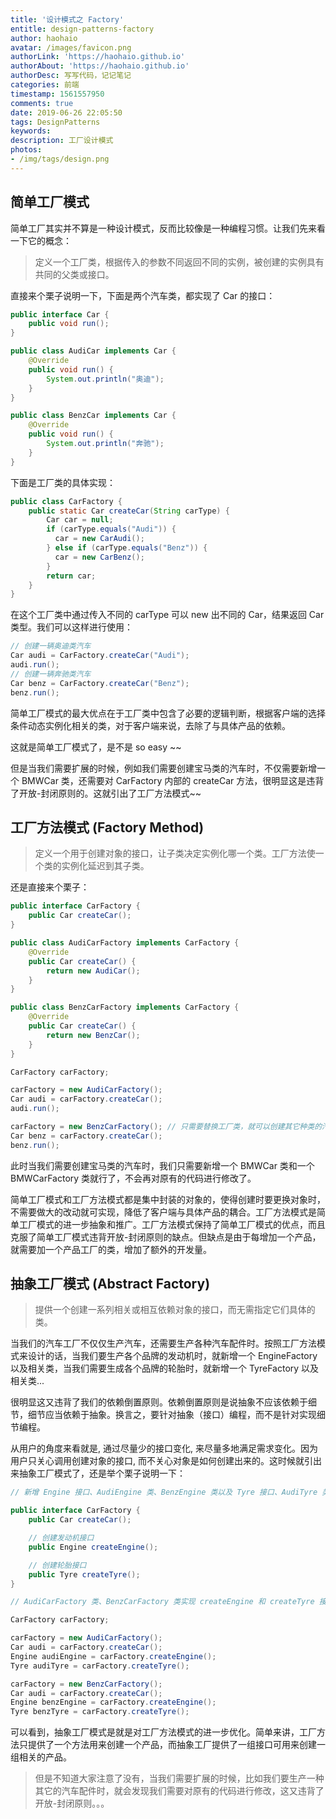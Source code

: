 ```yaml
---
title: '设计模式之 Factory'
entitle: design-patterns-factory
author: haohaio
avatar: /images/favicon.png
authorLink: 'https://haohaio.github.io'
authorAbout: 'https://haohaio.github.io'
authorDesc: 写写代码，记记笔记
categories: 前端
timestamp: 1561557950
comments: true
date: 2019-06-26 22:05:50
tags: DesignPatterns
keywords:
description: 工厂设计模式
photos:
- /img/tags/design.png
---
```


## 简单工厂模式

简单工厂其实并不算是一种设计模式，反而比较像是一种编程习惯。让我们先来看一下它的概念：

> 定义一个工厂类，根据传入的参数不同返回不同的实例，被创建的实例具有共同的父类或接口。

直接来个栗子说明一下，下面是两个汽车类，都实现了 Car 的接口：

```java
public interface Car {
    public void run();
}

public class AudiCar implements Car {
    @Override
    public void run() {
        System.out.println("奥迪");
    }
}

public class BenzCar implements Car {
    @Override
    public void run() {
        System.out.println("奔驰");
    }
}
```

下面是工厂类的具体实现：

```java
public class CarFactory {
    public static Car createCar(String carType) {
        Car car = null;
        if (carType.equals("Audi")) {
          car = new CarAudi();
        } else if (carType.equals("Benz")) {
          car = new CarBenz();
        }
        return car;
    }
}
```

在这个工厂类中通过传入不同的 carType 可以 new 出不同的 Car，结果返回 Car 类型。我们可以这样进行使用：

```java
// 创建一辆奥迪类汽车
Car audi = CarFactory.createCar("Audi");
audi.run();
// 创建一辆奔驰类汽车
Car benz = CarFactory.createCar("Benz");
benz.run();
```

简单工厂模式的最大优点在于工厂类中包含了必要的逻辑判断，根据客户端的选择条件动态实例化相关的类，对于客户端来说，去除了与具体产品的依赖。

这就是简单工厂模式了，是不是 so easy ~~

但是当我们需要扩展的时候，例如我们需要创建宝马类的汽车时，不仅需要新增一个 BMWCar 类，还需要对 CarFactory 内部的 createCar 方法，很明显这是违背了开放-封闭原则的。这就引出了工厂方法模式~~

## 工厂方法模式 (Factory Method)

> 定义一个用于创建对象的接口，让子类决定实例化哪一个类。工厂方法使一个类的实例化延迟到其子类。

还是直接来个栗子：

```java
public interface CarFactory {
    public Car createCar();
}

public class AudiCarFactory implements CarFactory {
    @Override
    public Car createCar() {
        return new AudiCar();
    }
}

public class BenzCarFactory implements CarFactory {
    @Override
    public Car createCar() {
        return new BenzCar();
    }
}
```

```java
CarFactory carFactory;

carFactory = new AudiCarFactory();
Car audi = carFactory.createCar();
audi.run();

carFactory = new BenzCarFactory(); // 只需要替换工厂类，就可以创建其它种类的汽车了
Car benz = carFactory.createCar();
benz.run();
```

此时当我们需要创建宝马类的汽车时，我们只需要新增一个 BMWCar 类和一个 BMWCarFactory 类就行了，不会再对原有的代码进行修改了。

简单工厂模式和工厂方法模式都是集中封装的对象的，使得创建时要更换对象时，不需要做大的改动就可实现，降低了客户端与具体产品的耦合。工厂方法模式是简单工厂模式的进一步抽象和推广。工厂方法模式保持了简单工厂模式的优点，而且克服了简单工厂模式违背开放-封闭原则的缺点。但缺点是由于每增加一个产品，就需要加一个产品工厂的类，增加了额外的开发量。

## 抽象工厂模式 (Abstract Factory)

> 提供一个创建一系列相关或相互依赖对象的接口，而无需指定它们具体的类。

当我们的汽车工厂不仅仅生产汽车，还需要生产各种汽车配件时。按照工厂方法模式来设计的话，当我们要生产各个品牌的发动机时，就新增一个 EngineFactory 以及相关类，当我们需要生成各个品牌的轮胎时，就新增一个 TyreFactory 以及相关类...

很明显这又违背了我们的依赖倒置原则。依赖倒置原则是说抽象不应该依赖于细节，细节应当依赖于抽象。换言之，要针对抽象（接口）编程，而不是针对实现细节编程。

从用户的角度来看就是, 通过尽量少的接口变化, 来尽量多地满足需求变化。因为用户只关心调用创建对象的接口, 而不关心对象是如何创建出来的。这时候就引出来抽象工厂模式了，还是举个栗子说明一下：

```java
// 新增 Engine 接口、AudiEngine 类、BenzEngine 类以及 Tyre 接口、AudiTyre 类、BenzTyre 类
```

```java
public interface CarFactory {
    public Car createCar();

    // 创建发动机接口
    public Engine createEngine();

    // 创建轮胎接口
    public Tyre createTyre();
}
```

```java
// AudiCarFactory 类、BenzCarFactory 类实现 createEngine 和 createTyre 接口
```

```java
CarFactory carFactory;

carFactory = new AudiCarFactory();
Car audi = carFactory.createCar();
Engine audiEngine = carFactory.createEngine();
Tyre audiTyre = carFactory.createTyre();

carFactory = new BenzCarFactory();
Car audi = carFactory.createCar();
Engine benzEngine = carFactory.createEngine();
Tyre benzTyre = carFactory.createTyre();
```

可以看到，抽象工厂模式是就是对工厂方法模式的进一步优化。简单来讲，工厂方法只提供了一个方法用来创建一个产品，而抽象工厂提供了一组接口可用来创建一组相关的产品。

> 但是不知道大家注意了没有，当我们需要扩展的时候，比如我们要生产一种其它的汽车配件时，就会发现我们需要对原有的代码进行修改，这又违背了开放-封闭原则。。。
